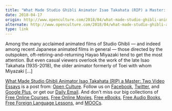 ```yaml
---
title: "What Made Studio Ghibli Animator Isao Takahata (RIP) a Master: Two Video Essays"
date: 2018-04-17
origin: http://www.openculture.com/2018/04/what-made-studio-ghibli-animator-isao-takahata-rip-a-master-two-video-essays.html
alternate: http://www.openculture.com/2018/04/what-made-studio-ghibli-animator-isao-takahata-rip-a-master-two-video-essays.html
type: link
---
```


<p>Among the many acclaimed animated films of Studio Ghibli — and indeed among recent Japanese animated films in general — those directed by the outspoken, oft-retiring-and-returning Hayao Miyazaki tend to get the most attention. But even casual viewers overlook the work of the late Isao Takahata (1935-2018), the older animator formerly of Toei with whom Miyazaki […]<br>
</p>
<p><a rel="nofollow" href="http://www.openculture.com/2018/04/what-made-studio-ghibli-animator-isao-takahata-rip-a-master-two-video-essays.html">What Made Studio Ghibli Animator Isao Takahata (RIP) a Master: Two Video Essays</a> is a post from: <a href="http://www.openculture.com">Open Culture</a>. Follow us on <a href="https://www.facebook.com/openculture">Facebook</a>, <a href="https://twitter.com/#!/openculture">Twitter</a>, and <a href="https://plus.google.com/108579751001953501160/posts">Google Plus</a>, or get our <a href="http://www.openculture.com/dailyemail">Daily Email</a>. And don't miss our big collections of <a href="http://www.openculture.com/freeonlinecourses">Free Online Courses</a>, <a href="http://www.openculture.com/freemoviesonline">Free Online Movies</a>, <a href="http://www.openculture.com/free_ebooks">Free eBooks</a>, <a href="http://www.openculture.com/freeaudiobooks">Free Audio Books</a>, <a href="http://www.openculture.com/freelanguagelessons">Free Foreign Language Lessons</a>, and <a href="http://www.openculture.com/free_certificate_courses">MOOCs</a>.</p>